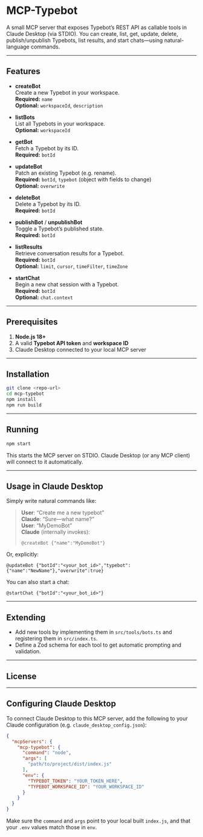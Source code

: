 # MCP-Typebot

A small MCP server that exposes Typebot’s REST API as callable tools in Claude Desktop (via STDIO).
You can create, list, get, update, delete, publish/unpublish Typebots, list results, and start chats—using natural-language commands.

---

## Features

- **createBot**  
  Create a new Typebot in your workspace.  
  **Required:** `name`  
  **Optional:** `workspaceId`, `description`

- **listBots**  
  List all Typebots in your workspace.  
  **Optional:** `workspaceId`

- **getBot**  
  Fetch a Typebot by its ID.  
  **Required:** `botId`

- **updateBot**  
  Patch an existing Typebot (e.g. rename).  
  **Required:** `botId`, `typebot` (object with fields to change)  
  **Optional:** `overwrite`

- **deleteBot**  
  Delete a Typebot by its ID.  
  **Required:** `botId`

- **publishBot** / **unpublishBot**  
  Toggle a Typebot’s published state.  
  **Required:** `botId`

- **listResults**  
  Retrieve conversation results for a Typebot.  
  **Required:** `botId`  
  **Optional:** `limit`, `cursor`, `timeFilter`, `timeZone`

- **startChat**  
  Begin a new chat session with a Typebot.  
  **Required:** `botId`  
  **Optional:** `chat.context`

---

## Prerequisites

1. **Node.js 18+**  
2. A valid **Typebot API token** and **workspace ID**  
3. Claude Desktop connected to your local MCP server
---

## Installation

```bash
git clone <repo-url>
cd mcp-typebot
npm install
npm run build
```

---

## Running

```bash
npm start
```

This starts the MCP server on STDIO. Claude Desktop (or any MCP client) will connect to it automatically.

---

## Usage in Claude Desktop

Simply write natural commands like:

> **User**: “Create me a new typebot”  
> **Claude**: “Sure—what name?”  
> **User**: “MyDemoBot”  
> **Claude** (internally invokes):
> ```
> @createBot {"name":"MyDemoBot"}
> ```

Or, explicitly:

```
@updateBot {"botId":"<your_bot_id>","typebot":{"name":"NewName"},"overwrite":true}
```

You can also start a chat:

```
@startChat {"botId":"<your_bot_id>"}
```

---

## Extending

- Add new tools by implementing them in `src/tools/bots.ts` and registering them in `src/index.ts`.  
- Define a Zod schema for each tool to get automatic prompting and validation.

---

## License



---

## Configuring Claude Desktop

To connect Claude Desktop to this MCP server, add the following to your Claude configuration (e.g. `claude_desktop_config.json`):

```json
{
  "mcpServers": {
    "mcp-typebot": {
      "command": "node",
      "args": [
        "path/to/project/dist/index.js"
      ],
      "env": {
        "TYPEBOT_TOKEN": "YOUR_TOKEN_HERE",
        "TYPEBOT_WORKSPACE_ID": "YOUR_WORKSPACE_ID"
      }
    }
  }
}
```

Make sure the `command` and `args` point to your local built `index.js`, and that your `.env` values match those in `env`.
